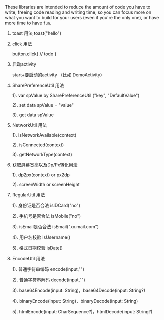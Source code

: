 These libraries are intended to reduce the amount of code you have to write, freeing code reading and writing
time, so you can focus more on what you want to build for your users (even if you're the only one), or
have more time to have `fun`.

1. toast 用法
     toast("hello")
     
2. click 用法
 
    button.click{
           // todo
        }
        

3. 启动activity

   start+要启动的activity （比如 DemoActivity）
    
   >

4. SharePreferenceUtil 用法

     1). var spValue by SharePreferenceUtil ("key", "DefaultValue")

     2). set data spValue = "value"

     3). get data spValue



5. NetworkUtil 用法

    1). isNetworkAvailable(context)

    2). isConnected(context)

    3). getNetworkType(context)


6.  获取屏幕宽高以及Dp/Px转化用法

    1). dp2px(context) or px2dp

    2). screenWidth or screenHeight



7. RegularUtil 用法

    1). 身份证是否合法 isIDCard("no")

    2). 手机号是否合法 isMobile("no")

    3). isEmail是否合法 isEmail("xx.mail.com")

    4). 用户名校验 isUsername()

    5). 格式日期校验 isDate()

8. EncodeUtil 用法

    1). 普通字符串编码 encode(input,"")

    2). 普通字符串解码 decode(input,"")

    3). base64Encode(input: String)，base64Decode(input: String?)

    4). binaryEncode(input: String)，binaryDecode(input: String)

    5). htmlEncode(input: CharSequence?)，htmlDecode(input: String?)

